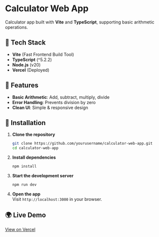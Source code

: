 # Calculator Web App

Calculator app built with **Vite** and **TypeScript**, supporting basic arithmetic operations.

## 🚀 Tech Stack

- **Vite** (Fast Frontend Build Tool)
- **TypeScript** (^5.2.2)
- **Node.js** (v20)
- **Vercel** (Deployed)

## 🎯 Features

- **Basic Arithmetic**: Add, subtract, multiply, divide
- **Error Handling**: Prevents division by zero
- **Clean UI**: Simple & responsive design

## 🔧 Installation

1. **Clone the repository**  

   ```bash
   git clone https://github.com/yourusername/calculator-web-app.git
   cd calculator-web-app
   ```

2. **Install dependencies**  

   ```bash
   npm install
   ```

3. **Start the development server**  

   ```bash
   npm run dev
   ```

4. **Open the app**  
   Visit `http://localhost:3000` in your browser.

## 🌍 Live Demo  

[View on Vercel](https://typescript-calculator-seven.vercel.app/)
